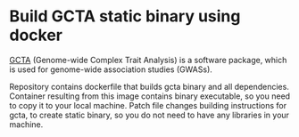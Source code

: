 # Build GCTA static binary using docker

[GCTA](https://github.com/jianyangqt/gcta) (Genome-wide Complex Trait Analysis) is a software package, which is used for genome-wide association studies (GWASs).

Repository contains dockerfile that builds gcta binary and all dependencies.
Container resulting from this image contains binary executable, so you need to copy it to your local machine.
Patch file changes building instructions for gcta, to create static binary, so you do not need to have any libraries in your machine.
